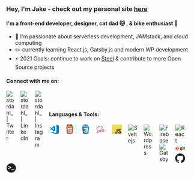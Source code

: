 ### Hey, I'm Jake - check out my personal site [here](https://stordahl.dev)  

#### I'm a front-end developer, designer, cat dad 🐱 , & bike enthusiast 🚴
- 🎉 I'm passionate about serverless development, JAMstack, and cloud computing
- ✏️ currently learning React.js, Gatsby.js and modern WP development
- ⚡ 2021 Goals: continue to work on [Steel](https://github.com/stordahl/steel) & contribute to more Open Source projects

#### Connect with me on:

[<img align="left" alt="stordahl_ | Twitter" width="22px" style="margin-right:1rem;" src="https://cdn.jsdelivr.net/npm/simple-icons@v3/icons/twitter.svg" />][twitter]
[<img align="left" alt="stordahl_ | LinkedIn" width="22px" style="margin-right:1rem;" src="https://cdn.jsdelivr.net/npm/simple-icons@v3/icons/linkedin.svg" />][linkedin]
[<img align="left" alt="stordahl_ | Instagram" width="22px" style="margin-right:1rem;" src="https://cdn.jsdelivr.net/npm/simple-icons@v3/icons/instagram.svg" />][instagram]

</br>
</br>

#### Languages & Tools:
<img align="left" alt="Visual Studio Code" width="26px" style="margin-right:1rem;" src="https://raw.githubusercontent.com/github/explore/80688e429a7d4ef2fca1e82350fe8e3517d3494d/topics/visual-studio-code/visual-studio-code.png" />
<img align="left" alt="HTML5" width="26px" style="margin-right:1rem;" src="https://raw.githubusercontent.com/github/explore/80688e429a7d4ef2fca1e82350fe8e3517d3494d/topics/html/html.png" />
<img align="left" alt="CSS3" width="26px" style="margin-right:1rem;" src="https://raw.githubusercontent.com/github/explore/80688e429a7d4ef2fca1e82350fe8e3517d3494d/topics/css/css.png" />
<img align="left" alt="Sass" width="26px" style="margin-right:1rem;" src="https://raw.githubusercontent.com/github/explore/80688e429a7d4ef2fca1e82350fe8e3517d3494d/topics/sass/sass.png" />
<img align="left" alt="JavaScript" width="26px" style="margin-right:1rem;" src="https://raw.githubusercontent.com/github/explore/80688e429a7d4ef2fca1e82350fe8e3517d3494d/topics/javascript/javascript.png" />
<img align="left" alt="Sveltejs" width="26px" style="margin-right:1rem;" src="https://upload.wikimedia.org/wikipedia/commons/thumb/1/1b/Svelte_Logo.svg/1200px-Svelte_Logo.svg.png" />
<img align="left" alt="Wordpress" width="26px" style="margin-right:1rem;" src="https://upload.wikimedia.org/wikipedia/commons/thumb/9/98/WordPress_blue_logo.svg/1024px-WordPress_blue_logo.svg.png" />
<img align="left" alt="Firebase" width="26px" style="margin-right:1rem;" src="https://4.bp.blogspot.com/-rtNRVM3aIvI/XJX_U07Z-II/AAAAAAAAJXY/YpdOo490FTgdKOxM4qDG-2-EzcNFAWkKACK4BGAYYCw/s1600/logo%2Bfirebase%2Bicon.png" />
<img align="left" alt="React" width="26px" style="margin-right:1rem;" src="https://cdn.worldvectorlogo.com/logos/react.svg" />
<img align="left" alt="Gatsby" width="26px" style="margin-right:1rem;" src="https://pbs.twimg.com/profile_images/1135999619781939201/HZ-pCQcP_400x400.png" />
<img align="left" alt="Git" width="26px" style="margin-right:1rem;" src="https://raw.githubusercontent.com/github/explore/80688e429a7d4ef2fca1e82350fe8e3517d3494d/topics/git/git.png" />
<img align="left" alt="GitHub" width="26px" style="margin-right:1rem;" src="https://raw.githubusercontent.com/github/explore/78df643247d429f6cc873026c0622819ad797942/topics/github/github.png" />
<img align="left" alt="HTML5" width="26px" style="margin-right:1rem;" src="https://raw.githubusercontent.com/github/explore/80688e429a7d4ef2fca1e82350fe8e3517d3494d/topics/terminal/terminal.png" />

[twitter]: https://twitter.com/stordahl_
[linkedin]: https://www.linkedin.com/in/jacobstordahl
[instagram]: https://instagram.com/stordahl_
